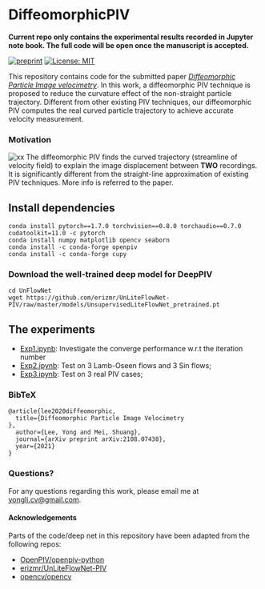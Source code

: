 # DiffeomorphicPIV
__Current repo only contains the experimental results recorded in Jupyter note book. The full code will be open once the manuscript is accepted.__


[![preprint](https://img.shields.io/static/v1?label=arXiv&message=2108.07438&color=B31B1B)](http://arxiv.org/abs/2108.07438)
[![License: MIT](https://img.shields.io/badge/License-MIT-yellow.svg)](https://opensource.org/licenses/MIT)


This repository contains code for the submitted paper *[Diffeomorphic Particle Image velocimetry](http://arxiv.org/abs/2108.07438)*. 
In this work, a diffeomorphic PIV technique is proposed to reduce the curvature effect of the non-straight particle trajectory. 
Different from other existing PIV techniques, our diffeomorphic PIV computes the real curved particle trajectory to achieve accurate velocity measurement.


### Motivation 
![xx](./movie.gif)
The diffeomorphic PIV finds the curved trajectory (streamline of velocity field) to explain the image displacement between __TWO__ recordings. It is significantly different from the straight-line approximation of existing PIV techniques. More info is referred to the paper.

## Install dependencies
```
conda install pytorch==1.7.0 torchvision==0.8.0 torchaudio==0.7.0 cudatoolkit=11.0 -c pytorch
conda install numpy matplotlib opencv seaborn
conda install -c conda-forge openpiv
conda install -c conda-forge cupy
```

### Download the well-trained deep model for DeepPIV
```
cd UnFlowNet
wget https://github.com/erizmr/UnLiteFlowNet-PIV/raw/master/models/UnsupervisedLiteFlowNet_pretrained.pt
```


## The experiments
* [Exp1.ipynb](https://github.com/yongleex/DiffeomorphicPIV/blob/main/Exp1.ipynb): Investigate the converge performance w.r.t the iteration number
* [Exp2.ipynb](https://github.com/yongleex/DiffeomorphicPIV/blob/main/Exp2.ipynb): Test on 3 Lamb-Oseen flows and 3 Sin flows;
* [Exp3.ipynb](https://github.com/yongleex/DiffeomorphicPIV/blob/main/Exp3.ipynb): Test on 3 real PIV cases;


### BibTeX

```
@article{lee2020diffeomorphic,
  title={Diffeomorphic Particle Image Velocimetry
},
  author={Lee, Yong and Mei, Shuang},
  journal={arXiv preprint arXiv:2108.07438},
  year={2021}
}
```

### Questions?
For any questions regarding this work, please email me at [yongli.cv@gmail.com](mailto:yongli.cv@gmail.com).

#### Acknowledgements
Parts of the code/deep net in this repository have been adapted from the following repos:

* [OpenPIV/openpiv-python](https://github.com/OpenPIV/openpiv-python)
* [erizmr/UnLiteFlowNet-PIV](https://github.com/erizmr/UnLiteFlowNet-PIV)
* [opencv/opencv](https://github.com/opencv/opencv)
